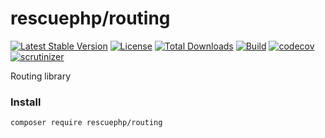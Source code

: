 # rescuephp/routing
[![Latest Stable Version](https://poser.pugx.org/rescuephp/routing/v/stable)](https://packagist.org/packages/rescuephp/routing)
[![License](https://poser.pugx.org/rescuephp/routing/license)](https://packagist.org/packages/rescuephp/routing)
[![Total Downloads](https://poser.pugx.org/rescuephp/routing/downloads)](https://packagist.org/packages/rescuephp/routing)
[![Build](https://travis-ci.com/rescuephp/routing.svg?branch=master)](https://travis-ci.com/rescuephp/routing)
[![codecov](https://codecov.io/gh/rescuephp/routing/branch/master/graph/badge.svg)](https://codecov.io/gh/rescuephp/routing)
[![scrutinizer](https://scrutinizer-ci.com/g/rescuephp/routing/badges/quality-score.png?b=master)](https://scrutinizer-ci.com/g/rescuephp/routing/)

Routing library

### Install
```
composer require rescuephp/routing
```
